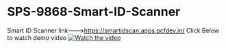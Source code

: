 # SPS-9868-Smart-ID-Scanner
Smart ID Scanner
link--->https://smartidscan.apps.pcfdev.in/
Click Below  to watch demo video
[![Watch the video](https://drive.google.com/uc?export=download&id=1kxrsK_M5MxZQf2EwJcaQ-fDQwz9dg8oB)](https://drive.google.com/file/d/1mnKBXE0CrNKt-ln2LgIJXcvCUtDC5-Jz/view?usp=sharing)
